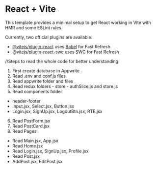 # React + Vite

This template provides a minimal setup to get React working in Vite with HMR and some ESLint rules.

Currently, two official plugins are available:

- [@vitejs/plugin-react](https://github.com/vitejs/vite-plugin-react/blob/main/packages/plugin-react/README.md) uses [Babel](https://babeljs.io/) for Fast Refresh
- [@vitejs/plugin-react-swc](https://github.com/vitejs/vite-plugin-react-swc) uses [SWC](https://swc.rs/) for Fast Refresh


//Steps to read the whole code for better understanding
1. First create database in Appwrite
2. Read .env and conf.js files
3. Read appwrite folder and files
4. Read redux folders - store - authSlice.js and store.js
5. Read components folder 
 - header-footer
 - Input.jsx, Select.jsx, Button.jsx 
 - Login.jsx, SignUp.jsx, LogoutBtn.jsx, RTE.jsx
6. Read PostForm.jsx
7. Read PostCard.jsx
8. Read Pages 
 - Read Main.jsx, App.jsx
 - Read Home.jsx
 - Read Login.jsx, SignUp.jsx, Profile.jsx
 - Read Post.jsx
 - AddPost.jsx, EditPost.jsx